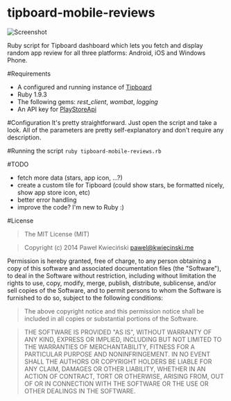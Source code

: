 tipboard-mobile-reviews
=======================

![Screenshot](/../master/01.png?raw=true)

Ruby script for Tipboard dashboard which lets you fetch and display random app review for all three platforms: Android, iOS and Windows Phone.

#Requirements
- A configured and running instance of [Tipboard](tipboard.allegrogroup.com)
- Ruby 1.9.3
- The following gems: *rest_client*, *wombat*, *logging*
- An API key for [PlayStoreApi](http://www.playstoreapi.com/)

#Configuration
It's pretty straightforward. Just open the script and take a look. All of the parameters are pretty self-explanatory and don't require any description.

#Running the script
`ruby tipboard-mobile-reviews.rb`

#TODO
- fetch more data (stars, app icon, ...?)
- create a custom tile for Tipboard (could show stars, be formatted nicely, show app store icon, etc)
- better error handling
- improve the code? I'm new to Ruby :)

#License


>The MIT License (MIT)

>Copyright (c) 2014 Paweł Kwieciński <pawel@kwiecinski.me>
>
Permission is hereby granted, free of charge, to any person obtaining a copy
of this software and associated documentation files (the "Software"), to deal
in the Software without restriction, including without limitation the rights
to use, copy, modify, merge, publish, distribute, sublicense, and/or sell
copies of the Software, and to permit persons to whom the Software is
furnished to do so, subject to the following conditions:

>The above copyright notice and this permission notice shall be included in all
copies or substantial portions of the Software.

>THE SOFTWARE IS PROVIDED "AS IS", WITHOUT WARRANTY OF ANY KIND, EXPRESS OR
IMPLIED, INCLUDING BUT NOT LIMITED TO THE WARRANTIES OF MERCHANTABILITY,
FITNESS FOR A PARTICULAR PURPOSE AND NONINFRINGEMENT. IN NO EVENT SHALL THE
AUTHORS OR COPYRIGHT HOLDERS BE LIABLE FOR ANY CLAIM, DAMAGES OR OTHER
LIABILITY, WHETHER IN AN ACTION OF CONTRACT, TORT OR OTHERWISE, ARISING FROM,
OUT OF OR IN CONNECTION WITH THE SOFTWARE OR THE USE OR OTHER DEALINGS IN THE
SOFTWARE.

